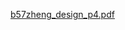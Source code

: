 [b57zheng_design_p4.pdf](https://github.com/b57zheng/Graphs_for_Navigation/files/14106021/b57zheng_design_p4.pdf)
